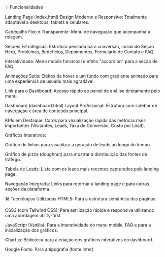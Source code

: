 ✨ Funcionalidades

Landing Page (index.html)
Design Moderno e Responsivo: Totalmente adaptável a desktops, tablets e celulares.

Cabeçalho Fixo e Transparente: Menu de navegação que acompanha a rolagem.

Seções Estratégicas: Estrutura pensada para conversão, incluindo Seção Hero, Problemas, Benefícios, Depoimentos, Formulário de Contato e FAQ.

Interatividade: Menu mobile funcional e efeito "accordion" para a seção de FAQ.

Animações Sutis: Efeitos de hover e um fundo com gradiente animado para uma experiência de usuário mais agradável.

Link para o Dashboard: Acesso rápido ao painel de análise diretamente pelo menu.



Dashboard (dashboard.html)
Layout Profissional: Estrutura com sidebar de navegação e área de conteúdo principal.

KPIs em Destaque: Cards para visualização rápida das métricas mais importantes (Visitantes, Leads, Taxa de Conversão, Custo por Lead).

Gráficos Interativos:

Gráfico de linhas para visualizar a geração de leads ao longo do tempo.

Gráfico de pizza (doughnut) para mostrar a distribuição das fontes de tráfego.

Tabela de Leads: Lista com os leads mais recentes capturados pela landing page.

Navegação Integrada: Links para retornar à landing page e para outras seções da plataforma.



🛠️ Tecnologias Utilizadas
HTML5: Para a estrutura semântica das páginas.

CSS3 (com Tailwind CSS): Para estilização rápida e responsiva utilizando uma abordagem utility-first.

JavaScript (Vanilla): Para a interatividade do menu mobile, FAQ e para a inicialização dos gráficos.

Chart.js: Biblioteca para a criação dos gráficos interativos no dashboard.

Google Fonts: Para a tipografia (fonte Inter).
